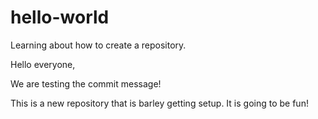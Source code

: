 # hello-world
Learning about how to create a repository.

Hello everyone,

We are testing the commit message!

This is a new repository that is barley getting setup. It is going to be fun!
